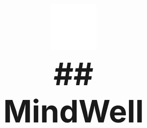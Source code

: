 <p align="center">
  <img src="assets/logo.png" alt="LOGO" width="150px" height="150px">
</p>
<p align="center" >
    <b><span style="font-size: 100px">## MindWell</span></b>
</p>
